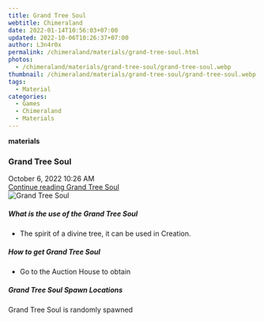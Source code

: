 ```yaml
---
title: Grand Tree Soul
webtitle: Chimeraland
date: 2022-01-14T10:56:03+07:00
updated: 2022-10-06T10:26:37+07:00
author: L3n4r0x
permalink: /chimeraland/materials/grand-tree-soul.html
photos:
  - /chimeraland/materials/grand-tree-soul/grand-tree-soul.webp
thumbnail: /chimeraland/materials/grand-tree-soul/grand-tree-soul.webp
tags:
  - Material
categories:
  - Games
  - Chimeraland
  - Materials
---
```


<section id="bootstrap-wrapper">
  <link
    rel="stylesheet"
    href="https://cdn.statically.io/gh/dimaslanjaka/Web-Manajemen/40ac3225/css/bootstrap-4.5-wrapper.css"
  />
  <div
    class="row g-0 border rounded overflow-hidden flex-md-row mb-4 shadow-sm position-relative"
  >
    <div class="col p-4 d-flex flex-column position-static">
      <strong class="d-inline-block mb-2 text-success">materials</strong>
      <h3 class="mb-0">Grand Tree Soul</h3>
      <div class="mb-1 text-muted">October 6, 2022 10:26 AM</div>
      <a href="#" class="stretched-link d-none"
        >Continue reading Grand Tree Soul</a
      >
    </div>
    <div class="col-auto d-none d-lg-block">
      <img
        src="/chimeraland/materials/grand-tree-soul/grand-tree-soul.webp"
        alt="Grand Tree Soul"
      />
    </div>
  </div>
  <div class="row">
    <div class="col-lg-6 col-12 mb-2">
      <div class="card">
        <div class="card-body">
          <h5 class="card-title">What is the use of the Grand Tree Soul</h5>
          <div class="card-text">
            <ul>
              <li>The spirit of a divine tree, it can be used in Creation.</li>
            </ul>
          </div>
        </div>
      </div>
    </div>
    <div class="col-lg-6 col-12 mb-2">
      <div class="card">
        <div class="card-body">
          <h5 class="card-title">How to get Grand Tree Soul</h5>
          <div class="card-text">
            <ul>
              <li>Go to the Auction House to obtain</li>
            </ul>
          </div>
        </div>
      </div>
    </div>
    <div class="col-12 mb-2">
      <h5>Grand Tree Soul Spawn Locations</h5>
      <p>Grand Tree Soul is randomly spawned</p>
    </div>
  </div>
</section>